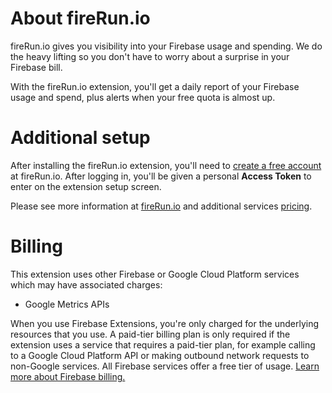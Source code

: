 <!-- 
This file provides your users an overview of your extension. All content is optional, but this is the recommended format. Your users will see the contents of this file when they run the `firebase ext:info` command.

Include any important functional details as well as a brief description for any additional setup required by the user (both pre- and post-installation).

Learn more about the PREINSTALL.md file in the docs.
-->

# About fireRun.io

fireRun.io gives you visibility into your Firebase usage and spending. We do the heavy lifting so you don't have to worry about a surprise in your Firebase bill.

With the fireRun.io extension, you'll get a daily report of your Firebase usage and spend, plus alerts when your free quota is almost up.

# Additional setup

After installing the fireRun.io extension, you'll need to [create a free account](https://www.firerun.io/app/signup) at fireRun.io. After logging in, you'll be given a personal **Access Token** to enter on the extension setup screen.

Please see more information at [fireRun.io](https://www.firerun.io) and additional services [pricing](https://www.fireRun.io/pricing).

<!-- We recommend keeping the following section to explain how billing for Firebase Extensions works -->
# Billing

This extension uses other Firebase or Google Cloud Platform services which may have associated charges:

<!-- List all products the extension interacts with -->
- Google Metrics APIs

When you use Firebase Extensions, you're only charged for the underlying resources that you use. A paid-tier billing plan is only required if the extension uses a service that requires a paid-tier plan, for example calling to a Google Cloud Platform API or making outbound network requests to non-Google services. All Firebase services offer a free tier of usage. [Learn more about Firebase billing.](https://firebase.google.com/pricing)
